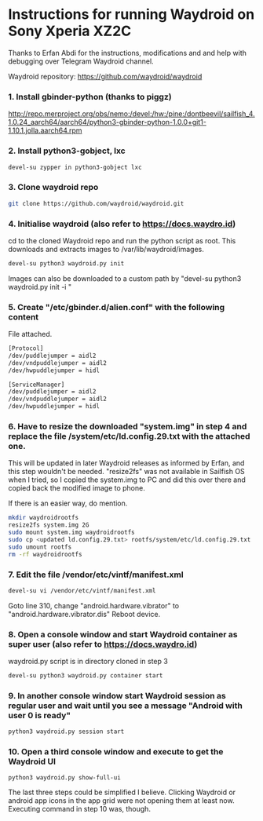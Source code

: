 # Instructions for running Waydroid on Sony Xperia XZ2C

Thanks to Erfan Abdi for the instructions, modifications and and help with debugging over Telegram Waydroid channel.

Waydroid repository: https://github.com/waydroid/waydroid

### 1. Install gbinder-python (thanks to piggz)
  http://repo.merproject.org/obs/nemo:/devel:/hw:/pine:/dontbeevil/sailfish_4.1.0.24_aarch64/aarch64/python3-gbinder-python-1.0.0+git1-1.10.1.jolla.aarch64.rpm


### 2. Install python3-gobject, lxc
  ```bash
  devel-su zypper in python3-gobject lxc
  ```

### 3. Clone waydroid repo
  ```bash
  git clone https://github.com/waydroid/waydroid.git
  ```

### 4. Initialise waydroid (also refer to https://docs.waydro.id)
  cd to the cloned Waydroid repo and run the python script as root. This downloads and extracts images to /var/lib/waydroid/images.

  ```bash
  devel-su python3 waydroid.py init
  ```
  Images can also be downloaded to a custom path by "devel-su python3 waydroid.py init -i <custom path>"

### 5. Create "/etc/gbinder.d/alien.conf" with the following content
  File attached.

  ```bash
  [Protocol]
  /dev/puddlejumper = aidl2
  /dev/vndpuddlejumper = aidl2
  /dev/hwpuddlejumper = hidl

  [ServiceManager]
  /dev/puddlejumper = aidl2
  /dev/vndpuddlejumper = aidl2
  /dev/hwpuddlejumper = hidl
  ```

### 6. Have to resize the downloaded "system.img" in step 4 and replace the file /system/etc/ld.config.29.txt with the attached one. 
  
  This will be updated in later Waydroid releases as informed by Erfan, and this step wouldn't be needed.
  "resize2fs" was not available in Sailfish OS when I tried, so I copied the system.img to PC and did this over there and copied back the modified image to phone.
  
  If there is an easier way, do mention.
  ```bash
  mkdir waydroidrootfs
  resize2fs system.img 2G
  sudo mount system.img waydroidrootfs
  sudo cp <updated ld.config.29.txt> rootfs/system/etc/ld.config.29.txt
  sudo umount rootfs
  rm -rf waydroidrootfs
  ```
  <copy back system.img to phone>

### 7. Edit the file /vendor/etc/vintf/manifest.xml
  ```bash
  devel-su vi /vendor/etc/vintf/manifest.xml
  ```
  Goto line 310, change "android.hardware.vibrator" to "android.hardware.vibrator.dis"
  Reboot device.


### 8. Open a console window and start Waydroid container as super user (also refer to https://docs.waydro.id)
  waydroid.py script is in directory cloned in step 3 
  ```bash
  devel-su python3 waydroid.py container start
  ```

### 9. In another console window start Waydroid session as regular user and wait until you see a message "Android with user 0 is ready"
  ```bash
  python3 waydroid.py session start
  ```

### 10. Open a third console window and execute to get the Waydroid UI
  ```
  python3 waydroid.py show-full-ui
  ```

The last three steps could be simplified I believe. Clicking Waydroid or android app icons in the app grid were not opening them at least now. Executing command in step 10 was, though.   

